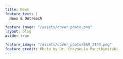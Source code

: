 ```yaml
---
title: News
feature_text: |
  News & Outreach

feature_image: "/assets/cover_photo.png"
layout: blog
aside: true

feature_image: "/assets/cover_photo/SAM_2144.png"
feature_credit: Photo by Dr. Chrysoula Panethymitaki
---
```

